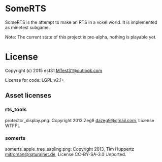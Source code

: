 # SomeRTS

SomeRTS is the attempt to make an RTS in a voxel world.
It is implemented as minetest subgame.

Note: The current state of this project is pre-alpha, nothing is playable yet.

# License

Copyright (c) 2015 est31 <MTest31@outlook.com>

License for code: LGPL v2.1+

## Asset licenses

### rts_tools
protector_display.png: Copyright 2013 Zeg9 <dazeg9@gmail.com>, License WTFPL

### somerts
somerts_apple_tree_sapling.png: Copyright 2013, Tim Huppertz <mitroman@naturalnet.de>, License CC-BY-SA-3.0 Unported.

